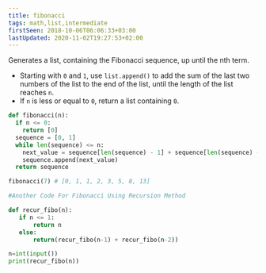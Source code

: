```yaml
---
title: fibonacci
tags: math,list,intermediate
firstSeen: 2018-10-06T06:06:33+03:00
lastUpdated: 2020-11-02T19:27:53+02:00
---
```


Generates a list, containing the Fibonacci sequence, up until the nth term.

- Starting with `0` and `1`, use `list.append()` to add the sum of the last two numbers of the list to the end of the list, until the length of the list reaches `n`.
- If `n` is less or equal to `0`, return a list containing `0`.

```py
def fibonacci(n):
  if n <= 0:
    return [0]
  sequence = [0, 1]
  while len(sequence) <= n:
    next_value = sequence[len(sequence) - 1] + sequence[len(sequence) - 2]
    sequence.append(next_value)
  return sequence
```

```py
fibonacci(7) # [0, 1, 1, 2, 3, 5, 8, 13]
```
```py
#Another Code For Fibonacci Using Recursion Method

def recur_fibo(n):  
   if n <= 1:  
       return n  
   else:  
       return(recur_fibo(n-1) + recur_fibo(n-2))  

n=int(input())
print(recur_fibo(n))
```
